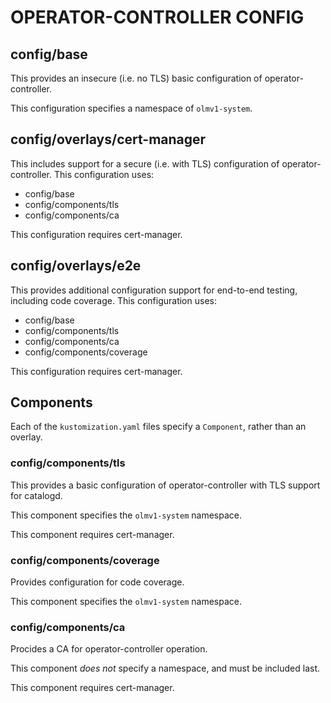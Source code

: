 # OPERATOR-CONTROLLER CONFIG

## config/base

This provides an insecure (i.e. no TLS) basic configuration of operator-controller.

This configuration specifies a namespace of `olmv1-system`.

## config/overlays/cert-manager

This includes support for a secure (i.e. with TLS) configuration of operator-controller. This configuration uses:
* config/base
* config/components/tls
* config/components/ca

This configuration requires cert-manager.

## config/overlays/e2e

This provides additional configuration support for end-to-end testing, including code coverage. This configuration uses:
* config/base
* config/components/tls
* config/components/ca
* config/components/coverage

This configuration requires cert-manager.

## Components

Each of the `kustomization.yaml` files specify a `Component`, rather than an overlay.

### config/components/tls

This provides a basic configuration of operator-controller with TLS support for catalogd.

This component specifies the `olmv1-system` namespace.

This component requires cert-manager.

### config/components/coverage

Provides configuration for code coverage.

This component specifies the `olmv1-system` namespace.

### config/components/ca

Procides a CA for operator-controller operation.

This component _does not_ specify a namespace, and must be included last.

This component requires cert-manager.
